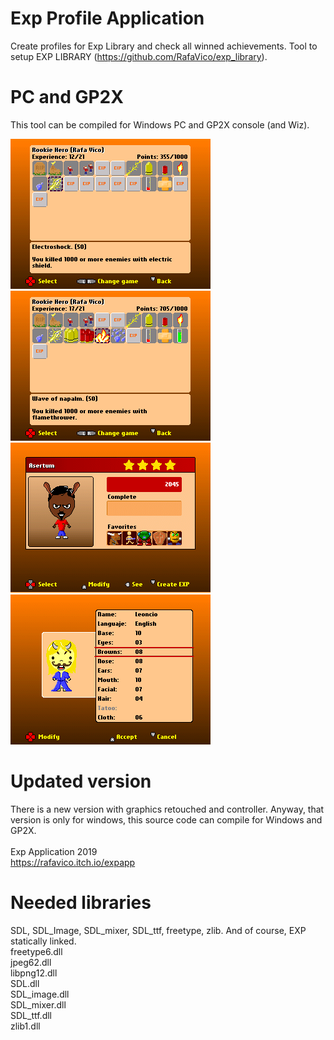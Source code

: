# Exp Profile Application
 Create profiles for Exp Library and check all winned achievements. Tool to setup EXP LIBRARY (https://github.com/RafaVico/exp_library).
 
# PC and GP2X
This tool can be compiled for Windows PC and GP2X console (and Wiz).

<img src="https://github.com/RafaVico/exp_profile_application/blob/master/doc/exp_00.png" alt="image">
<img src="https://github.com/RafaVico/exp_profile_application/blob/master/doc/exp_02.png" alt="image">
<img src="https://github.com/RafaVico/exp_profile_application/blob/master/doc/exp_01.png" alt="image">
<img src="https://github.com/RafaVico/exp_profile_application/blob/master/doc/exp_03.png" alt="image">

# Updated version

There is a new version with graphics retouched and controller. Anyway, that version is only for windows, this source code can compile for Windows and GP2X.<br><br>
Exp Application 2019<br>
https://rafavico.itch.io/expapp

# Needed libraries

SDL, SDL_Image, SDL_mixer, SDL_ttf, freetype, zlib. And of course, EXP statically linked.<br>
freetype6.dll<br>
jpeg62.dll<br>
libpng12.dll<br>
SDL.dll<br>
SDL_image.dll<br>
SDL_mixer.dll<br>
SDL_ttf.dll<br>
zlib1.dll<br>
